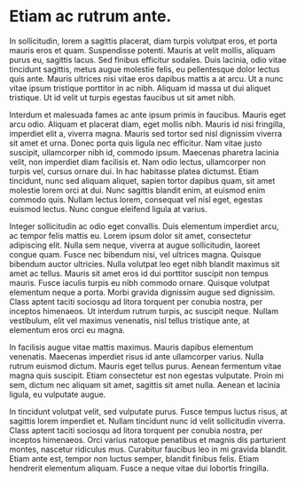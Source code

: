 # Etiam ac rutrum ante.

In sollicitudin, lorem a sagittis placerat, diam turpis volutpat eros, et porta mauris eros et quam. Suspendisse potenti. Mauris at velit mollis, aliquam purus eu, sagittis lacus. Sed finibus efficitur sodales. Duis lacinia, odio vitae tincidunt sagittis, metus augue molestie felis, eu pellentesque dolor lectus quis ante. Mauris ultrices nisi vitae eros dapibus mattis a at arcu. Ut a nunc vitae ipsum tristique porttitor in ac nibh. Aliquam id massa ut dui aliquet tristique. Ut id velit ut turpis egestas faucibus ut sit amet nibh.

Interdum et malesuada fames ac ante ipsum primis in faucibus. Mauris eget arcu odio. Aliquam et placerat diam, eget mollis nibh. Mauris id nisi fringilla, imperdiet elit a, viverra magna. Mauris sed tortor sed nisl dignissim viverra sit amet et urna. Donec porta quis ligula nec efficitur. Nam vitae justo suscipit, ullamcorper nibh id, commodo ipsum. Maecenas pharetra lacinia velit, non imperdiet diam facilisis et. Nam odio lectus, ullamcorper non turpis vel, cursus ornare dui. In hac habitasse platea dictumst. Etiam tincidunt, nunc sed aliquam aliquet, sapien tortor dapibus quam, sit amet molestie lorem orci at dui. Nunc sagittis blandit enim, at euismod enim commodo quis. Nullam lectus lorem, consequat vel nisl eget, egestas euismod lectus. Nunc congue eleifend ligula at varius.

Integer sollicitudin ac odio eget convallis. Duis elementum imperdiet arcu, ac tempor felis mattis eu. Lorem ipsum dolor sit amet, consectetur adipiscing elit. Nulla sem neque, viverra at augue sollicitudin, laoreet congue quam. Fusce nec bibendum nisi, vel ultrices magna. Quisque bibendum auctor ultricies. Nulla volutpat leo eget nibh blandit maximus sit amet ac tellus. Mauris sit amet eros id dui porttitor suscipit non tempus mauris. Fusce iaculis turpis eu nibh commodo ornare. Quisque volutpat elementum neque a porta. Morbi gravida dignissim augue sed dignissim. Class aptent taciti sociosqu ad litora torquent per conubia nostra, per inceptos himenaeos. Ut interdum rutrum turpis, ac suscipit neque. Nullam vestibulum, elit vel maximus venenatis, nisl tellus tristique ante, at elementum eros orci eu magna.

In facilisis augue vitae mattis maximus. Mauris dapibus elementum venenatis. Maecenas imperdiet risus id ante ullamcorper varius. Nulla rutrum euismod dictum. Mauris eget tellus purus. Aenean fermentum vitae magna quis suscipit. Etiam consectetur est non egestas vulputate. Proin mi sem, dictum nec aliquam sit amet, sagittis sit amet nulla. Aenean et lacinia ligula, eu vulputate augue.

In tincidunt volutpat velit, sed vulputate purus. Fusce tempus luctus risus, at sagittis lorem imperdiet et. Nullam tincidunt nunc id velit sollicitudin viverra. Class aptent taciti sociosqu ad litora torquent per conubia nostra, per inceptos himenaeos. Orci varius natoque penatibus et magnis dis parturient montes, nascetur ridiculus mus. Curabitur faucibus leo in mi gravida blandit. Etiam ante est, tempor non luctus semper, blandit finibus felis. Etiam hendrerit elementum aliquam. Fusce a neque vitae dui lobortis fringilla.